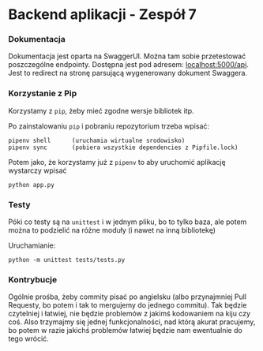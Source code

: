 # Backend aplikacji - Zespół 7

### Dokumentacja

Dokumentacja jest oparta na SwaggerUI. Można tam sobie przetestować poszczególne endpointy. Dostępna jest pod adresem: [localhost:5000/api](http://localhost:5000/api). Jest to redirect na stronę parsującą wygenerowany dokument Swaggera.

### Korzystanie z Pip

Korzystamy z `pip`, żeby mieć zgodne wersje bibliotek itp.

Po zainstalowaniu `pip` i pobraniu repozytorium trzeba wpisać:
```
pipenv shell      (uruchamia wirtualne srodowisko)
pipenv sync       (pobiera wszystkie dependencies z Pipfile.lock)
```

Potem jako, że korzystamy już z `pipenv` to aby uruchomić aplikację wystarczy wpisać
```
python app.py
```

### Testy

Póki co testy są na `unittest` i w jednym pliku, bo to tylko baza, ale potem można to podzielić na różne moduły (i nawet na inną bibliotekę)

Uruchamianie:
```
python -m unittest tests/tests.py
```

### Kontrybucje

Ogólnie prośba, żeby commity pisać po angielsku (albo przynajmniej Pull Requesty, bo potem i tak to mergujemy do jednego commitu). Tak będzie czytelniej i łatwiej, nie będzie problemów z jakimś kodowaniem na kiju czy coś. Also trzymajmy się jednej funkcjonalności, nad którą akurat pracujemy, bo potem w razie jakichś problemów łatwiej będzie nam ewentualnie do tego wrócić. 
